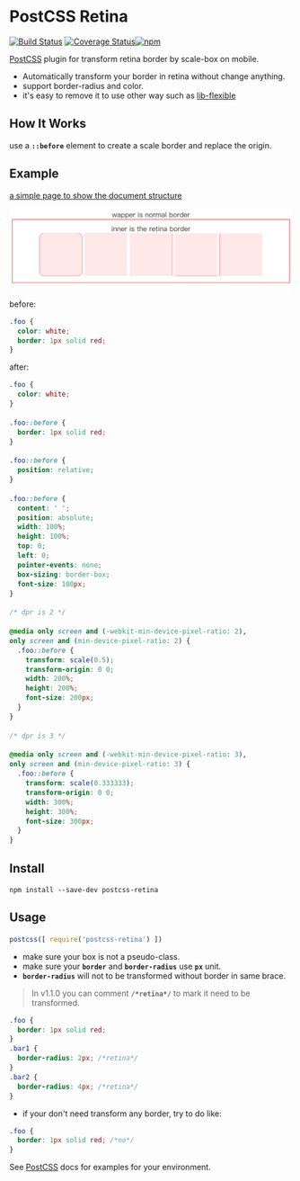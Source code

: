 # PostCSS Retina 
[![Build Status][ci-img]][ci]  [![Coverage Status][cover-img]][cover][![npm](https://img.shields.io/npm/dt/postcss-retina.svg)](https://www.npmjs.com/package/postcss-retina)

[PostCSS] plugin for transform retina border by scale-box on mobile.

* Automatically transform your border in retina without change anything.  
* support border-radius and color.
* it's easy to remove it to use other way such as [lib-flexible](https://github.com/amfe/lib-flexible)

## How It Works
use a **```::before```** element to create a scale border and replace the origin.


## Example
[a simple page to show the document structure](https://rawgit.com/Ziphwy/postcss-retina/master/example/index.html)  

![](./example/example.png)  

[PostCSS]: https://github.com/postcss/postcss
[ci-img]:  https://travis-ci.org/Ziphwy/postcss-retina.svg
[ci]:      https://travis-ci.org/Ziphwy/postcss-retina

[cover-img]: https://coveralls.io/repos/github/Ziphwy/postcss-retina/badge.svg?branch=master
[cover]:     https://coveralls.io/github/Ziphwy/postcss-retina?branch=master

before:

```css
.foo {
  color: white;
  border: 1px solid red;
}
```  

after:

```css
.foo {
  color: white;
}

.foo::before {
  border: 1px solid red;
}

.foo::before {
  position: relative;
}

.foo::before {
  content: ' ';
  position: absolute;
  width: 100%;
  height: 100%;
  top: 0;
  left: 0;
  pointer-events: none;
  box-sizing: border-box;
  font-size: 100px;
}

/* dpr is 2 */

@media only screen and (-webkit-min-device-pixel-ratio: 2), 
only screen and (min-device-pixel-ratio: 2) {
  .foo::before {
    transform: scale(0.5);
    transform-origin: 0 0;
    width: 200%;
    height: 200%;
    font-size: 200px;
  }
}

/* dpr is 3 */

@media only screen and (-webkit-min-device-pixel-ratio: 3), 
only screen and (min-device-pixel-ratio: 3) {
  .foo::before {
    transform: scale(0.333333);
    transform-origin: 0 0;
    width: 300%;
    height: 300%;
    font-size: 300px;
  }
}
```

## Install
```
npm install --save-dev postcss-retina
```

## Usage

```js
postcss([ require('postcss-retina') ])
```

* make sure your box is not a pseudo-class.
* make sure your **```border```** and **```border-radius```** use **```px```** unit.
* **```border-radius```** will not to be transformed without border in same brace.  
> In v1.1.0 you can comment **```/*retina*/```** to mark it need to be transformed.
```css
.foo {
  border: 1px solid red;
}
.bar1 {
  border-radius: 2px; /*retina*/
}
.bar2 {
  border-radius: 4px; /*retina*/
}
```
* if your don't need transform any border, try to do like: 

```css
.foo {  
  border: 1px solid red; /*no*/ 
}
```

See [PostCSS] docs for examples for your environment.

